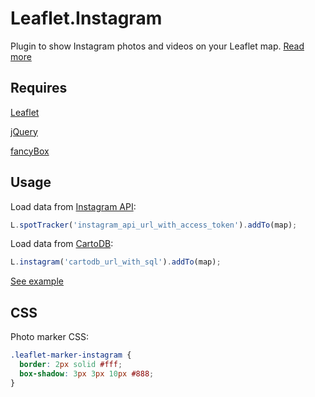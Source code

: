 Leaflet.Instagram
=================

Plugin to show Instagram photos and videos on your Leaflet map. [Read more](http://blog.thematicmapping.org/2014/06/showing-instagram-photos-and-videos-on.html)

Requires
--------
[Leaflet](http://leafletjs.com/)

[jQuery](http://jquery.com/)

[fancyBox](http://fancyapps.com/fancybox/)

Usage
-----

Load data from [Instagram API](http://instagram.com/developer/):
```JavaScript
L.spotTracker('instagram_api_url_with_access_token').addTo(map);
```

Load data from [CartoDB](http://blog.thematicmapping.org/2014/06/syncing-your-instagram-photos-to-cartodb.html):
```JavaScript
L.instagram('cartodb_url_with_sql').addTo(map); 
```

[See example](http://blog.thematicmapping.org/2014/06/showing-instagram-photos-and-videos-on.html)

CSS
---

Photo marker CSS:
```CSS
.leaflet-marker-instagram { 
  border: 2px solid #fff; 
  box-shadow: 3px 3px 10px #888; 
}
```